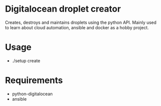 # Digitalocean droplet creator
Creates, destroys and maintains droplets using the python API. 
Mainly used to learn about cloud automation, ansible and docker as a hobby project.

# Usage
* ./setup create <name>

# Requirements
* python-digitalocean
* ansible
